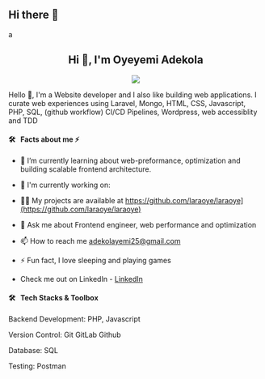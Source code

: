 ## Hi there 👋

<!--
**laraoye/laraoye** is a ✨ _special_ ✨ repository because its `README.md` (this file) appears on your GitHub profile.

Here are some ideas to get you started:

- 🔭 I’m currently working on ...
- 🌱 I’m currently learning ...
- 👯 I’m looking to collaborate on ...
- 🤔 I’m looking for help with ...
- 💬 Ask me about ...
- 📫 How to reach me: ...
- 😄 Pronouns: ...
- ⚡ Fun fact: ...
- <img src="https://komarev.com/ghpvc/?username=oluwaseun-oyewole&label=Profile%20views&color=0e75b6&style=flat" alt="adekola-yemi" /> ...
 <span>
 - [react-vite-template](https://github.com/Oluwaseun-Oyewole/react-vite-template)    
  </span>...
-->
a<h2 align="center">Hi 👋, I'm Oyeyemi Adekola</h2>
<p align="center"> <img src="#" /> </p>
<p>Hello 👋, I'm a Website developer and I also like building web applications. I curate web experiences using Laravel, Mongo, HTML, CSS, Javascript, PHP, SQL, (github workflow) CI/CD Pipelines,  Wordpress, web accessiblity and TDD </p>

#### 🛠 &nbsp; Facts about me  ⚡

- 🌱 I’m currently learning about web-preformance, optimization and building scalable frontend architecture.
- 👯 I'm currently working on:
 
- 👨‍💻 My projects are available at https://github.com/laraoye/laraoye](https://github.com/laraoye/laraoye)
- 💬 Ask me about Frontend engineer, web performance and optimization
- 📫 How to reach me adekolayemi25@gmail.com

- ⚡ Fun fact, I love sleeping and playing games
- Check me out on LinkedIn - [LinkedIn](https://www.linkedin.com/in/adekola-oyeyemi-53105b19b/)


#### 🛠 &nbsp; Tech Stacks & Toolbox

Backend Development: PHP, Javascript

Version Control: Git GitLab Github

Database: SQL

Testing: Postman

